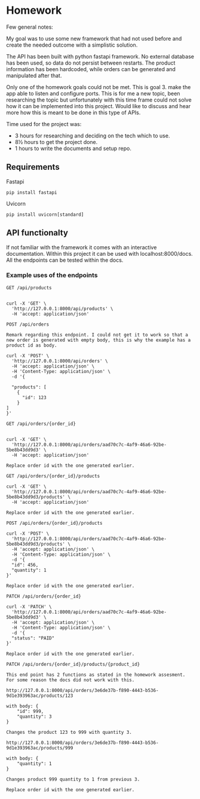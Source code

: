 # Homework

Few general notes:

My goal was to use some new framework that had not used before and create the needed outcome with a simplistic solution.

The API has been built with python fastapi framework. No external database has been used, so data do not persist between restarts. The product information has been hardcoded, while orders can be generated and manipulated after that.

Only one of the homework goals could not be met. This is goal 3. make the app able to listen and configure ports. This is for me a new topic, been researching the topic but unfortunately with this time frame could not solve how it can be implemented into this project. Would like to discuss and hear more how this is meant to be done in this type of APIs. 

Time used for the project was:

- 3 hours for researching and deciding on the tech which to use.
- 8½ hours to get the project done.
- 1 hours to write the documents and setup repo.

## Requirements

Fastapi
`````
pip install fastapi
`````

Uvicorn
`````
pip install uvicorn[standard]
`````
## API functionalty

If not familiar with the framework it comes with an interactive documentation. Within this project it can be used with localhost:8000/docs. All the endpoints can be tested within the docs.

### Example uses of the endpoints

`````
GET /api/products


curl -X 'GET' \
  'http://127.0.0.1:8000/api/products' \
  -H 'accept: application/json'
`````

`````
POST /api/orders

Remark regarding this endpoint. I could not get it to work so that a new order is generated with empty body, this is why the example has a product id as body.

curl -X 'POST' \
  'http://127.0.0.1:8000/api/orders' \
  -H 'accept: application/json' \
  -H 'Content-Type: application/json' \
  -d '{ 

  "products": [
    {
      "id": 123
    }
]
}'
`````

`````
GET /api/orders/{order_id}


curl -X 'GET' \
  'http://127.0.0.1:8000/api/orders/aad70c7c-4af9-46a6-92be-5be8b43dd9d3' \
  -H 'accept: application/json'

Replace order id with the one generated earlier.
`````

`````
GET /api/orders/{order_id}/products

curl -X 'GET' \
  'http://127.0.0.1:8000/api/orders/aad70c7c-4af9-46a6-92be-5be8b43dd9d3/products' \
  -H 'accept: application/json'

Replace order id with the one generated earlier.
`````

`````
POST /api/orders/{order_id}/products

curl -X 'POST' \
  'http://127.0.0.1:8000/api/orders/aad70c7c-4af9-46a6-92be-5be8b43dd9d3/products' \
  -H 'accept: application/json' \
  -H 'Content-Type: application/json' \
  -d '{
  "id": 456,
  "quantity": 1
}'

Replace order id with the one generated earlier.
`````

`````
PATCH /api/orders/{order_id}

curl -X 'PATCH' \
  'http://127.0.0.1:8000/api/orders/aad70c7c-4af9-46a6-92be-5be8b43dd9d3' \
  -H 'accept: application/json' \
  -H 'Content-Type: application/json' \
  -d '{
  "status": "PAID"
}'

Replace order id with the one generated earlier.
`````

`````
PATCH /api/orders/{order_id}/products/{product_id}

This end point has 2 functions as stated in the homework assesment. For some reason the docs did not work with this.

http://127.0.0.1:8000/api/orders/3e6de37b-f890-4443-b536-9d1e393963ac/products/123

with body: {
    "id": 999,
    "quantity": 3
}

Changes the product 123 to 999 with quantity 3.

http://127.0.0.1:8000/api/orders/3e6de37b-f890-4443-b536-9d1e393963ac/products/999

with body: {
    "quantity": 1
}

Changes product 999 quantity to 1 from previous 3.

Replace order id with the one generated earlier.
`````